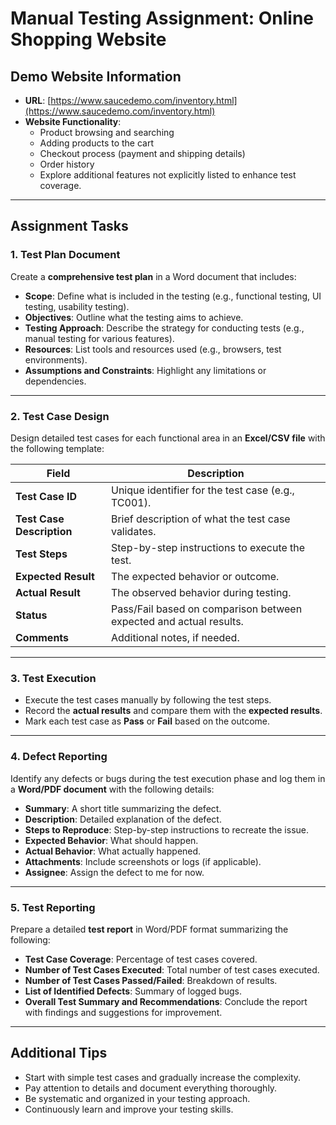 # Manual Testing Assignment: Online Shopping Website  

## Demo Website Information  
- **URL**: [https://www.saucedemo.com/inventory.html](https://www.saucedemo.com/inventory.html)  
- **Website Functionality**:  
   - Product browsing and searching  
   - Adding products to the cart  
   - Checkout process (payment and shipping details)  
   - Order history  
   - Explore additional features not explicitly listed to enhance test coverage.  

---

## Assignment Tasks  

### 1. Test Plan Document  
Create a **comprehensive test plan** in a Word document that includes:  
- **Scope**: Define what is included in the testing (e.g., functional testing, UI testing, usability testing).  
- **Objectives**: Outline what the testing aims to achieve.  
- **Testing Approach**: Describe the strategy for conducting tests (e.g., manual testing for various features).  
- **Resources**: List tools and resources used (e.g., browsers, test environments).  
- **Assumptions and Constraints**: Highlight any limitations or dependencies.  

---

### 2. Test Case Design  
Design detailed test cases for each functional area in an **Excel/CSV file** with the following template:  

| **Field**            | **Description**                   |  
|-----------------------|----------------------------------|  
| **Test Case ID**      | Unique identifier for the test case (e.g., TC001). |  
| **Test Case Description** | Brief description of what the test case validates. |  
| **Test Steps**        | Step-by-step instructions to execute the test. |  
| **Expected Result**   | The expected behavior or outcome. |  
| **Actual Result**     | The observed behavior during testing. |  
| **Status**            | Pass/Fail based on comparison between expected and actual results. |  
| **Comments**          | Additional notes, if needed. |  

---

### 3. Test Execution  
- Execute the test cases manually by following the test steps.  
- Record the **actual results** and compare them with the **expected results**.  
- Mark each test case as **Pass** or **Fail** based on the outcome.  

---

### 4. Defect Reporting  
Identify any defects or bugs during the test execution phase and log them in a **Word/PDF document** with the following details:  

- **Summary**: A short title summarizing the defect.  
- **Description**: Detailed explanation of the defect.  
- **Steps to Reproduce**: Step-by-step instructions to recreate the issue.  
- **Expected Behavior**: What should happen.  
- **Actual Behavior**: What actually happened.  
- **Attachments**: Include screenshots or logs (if applicable).  
- **Assignee**: Assign the defect to me for now.  

---

### 5. Test Reporting  
Prepare a detailed **test report** in Word/PDF format summarizing the following:  

- **Test Case Coverage**: Percentage of test cases covered.  
- **Number of Test Cases Executed**: Total number of test cases executed.  
- **Number of Test Cases Passed/Failed**: Breakdown of results.  
- **List of Identified Defects**: Summary of logged bugs.  
- **Overall Test Summary and Recommendations**: Conclude the report with findings and suggestions for improvement.  

---

## Additional Tips  
- Start with simple test cases and gradually increase the complexity.  
- Pay attention to details and document everything thoroughly.  
- Be systematic and organized in your testing approach.  
- Continuously learn and improve your testing skills.  
